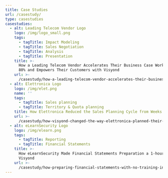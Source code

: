 ```yaml
---
title: Case Studies
url: /casestudy/
type: casestudies
casestudies:
  - alt: Leading Telecom Vendor Logo
    logo: /img/logo_small.png
    tags:
      - tagTitle: Impact Modeling
      - tagTitle: Sales Negotiation
      - tagTitle: Analysis
      - tagTitle: Presentation
    title: >-
      How a Leading Telecom Vendor Accelerates Their Business Case Workflow by
      80% and Empowers Their Customers with Visyond
    url: >-
      /casestudy/how-a-leading-telecom-vendor-accelerates-their-business-case-workflow-by-80-and-empowers-their-customers-with-visyond/
  - alt: Elettronica Logo
    logo: /img/elet.png
    name: ''
    tags:
      - tagTitle: Sales planning
      - tagTitle: Territory & Quota planning
    title: How Elettronica Reduced the Sales Planning Cycle from Weeks to Hours
    url: >-
      /casestudy/how-visyond-changed-the-way-elettronica-planned-their-sales-and-shortened-the-process-from-weeks-to-hours/
  - alt: eLearnSecurity Logo
    logo: /img/elearn.png
    tags:
      - tagTitle: Reporting
      - tagTitle: Financial Statements
    title: >-
      How eLearnSecurity Made Financial Statements Preparation a 1-hour Job with
      Visyond
    url: >-
      /casestudy/how-preparing-financial-statements-with-no-training-in-finance-became-a-1-hour-job/
---
```


